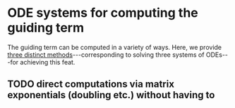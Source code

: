 # ODE systems for computing the guiding term
The guiding term can be computed in a variety of ways. Here, we provide [three distinct methods](https://arxiv.org/pdf/1712.03807.pdf)---corresponding to solving three systems of ODEs---for achieving this feat.

## TODO direct computations via matrix exponentials (doubling etc.) without having to
